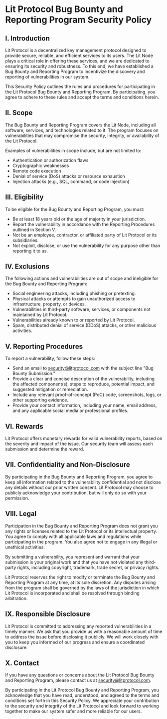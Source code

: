 # Lit Protocol Bug Bounty and Reporting Program Security Policy

## I. Introduction

Lit Protocol is a decentralized key management protocol designed to provide secure, reliable, and efficient services to its users. The Lit Node plays a critical role in offering these services, and we are dedicated to ensuring its security and robustness. To this end, we have established a Bug Bounty and Reporting Program to incentivize the discovery and reporting of vulnerabilities in our system.

This Security Policy outlines the rules and procedures for participating in the Lit Protocol Bug Bounty and Reporting Program. By participating, you agree to adhere to these rules and accept the terms and conditions herein.

## II. Scope

The Bug Bounty and Reporting Program covers the Lit Node, including all software, services, and technologies related to it. The program focuses on vulnerabilities that may compromise the security, integrity, or availability of the Lit Protocol.

Examples of vulnerabilities in scope include, but are not limited to:

- Authentication or authorization flaws
- Cryptographic weaknesses
- Remote code execution
- Denial of service (DoS) attacks or resource exhaustion
- Injection attacks (e.g., SQL, command, or code injection)

## III. Eligibility

To be eligible for the Bug Bounty and Reporting Program, you must:

- Be at least 18 years old or the age of majority in your jurisdiction.
- Report the vulnerability in accordance with the Reporting Procedures outlined in Section V.
- Not be an employee, contractor, or affiliated party of Lit Protocol or its subsidiaries.
- Not exploit, disclose, or use the vulnerability for any purpose other than reporting it to us.

## IV. Exclusions

The following actions and vulnerabilities are out of scope and ineligible for the Bug Bounty and Reporting Program:

- Social engineering attacks, including phishing or pretexting.
- Physical attacks or attempts to gain unauthorized access to infrastructure, property, or devices.
- Vulnerabilities in third-party software, services, or components not maintained by Lit Protocol.
- Vulnerabilities already known to or reported by Lit Protocol.
- Spam, distributed denial of service (DDoS) attacks, or other malicious activities.

## V. Reporting Procedures

To report a vulnerability, follow these steps:

- Send an email to security@litprotocol.com with the subject line "Bug Bounty Submission."
- Provide a clear and concise description of the vulnerability, including the affected component(s), steps to reproduce, potential impact, and suggested mitigation or remediation.
- Include any relevant proof-of-concept (PoC) code, screenshots, logs, or other supporting evidence.
- Provide your contact information, including your name, email address, and any applicable social media or professional profiles.

## VI. Rewards

Lit Protocol offers monetary rewards for valid vulnerability reports, based on the severity and impact of the issue. Our security team will assess each submission and determine the reward.

## VII. Confidentiality and Non-Disclosure

By participating in the Bug Bounty and Reporting Program, you agree to keep all information related to the vulnerability confidential and not disclose any details without our prior written consent. Lit Protocol may choose to publicly acknowledge your contribution, but will only do so with your permission.

## VIII. Legal

Participation in the Bug Bounty and Reporting Program does not grant you any rights or licenses related to the Lit Protocol or its intellectual property. You agree to comply with all applicable laws and regulations while participating in the program. You also agree not to engage in any illegal or unethical activities.

By submitting a vulnerability, you represent and warrant that your submission is your original work and that you have not violated any third-party rights, including copyright, trademark, trade secret, or privacy rights.

Lit Protocol reserves the right to modify or terminate the Bug Bounty and Reporting Program at any time, at its sole discretion. Any disputes arising from the program shall be governed by the laws of the jurisdiction in which Lit Protocol is incorporated and shall be resolved through binding arbitration.

## IX. Responsible Disclosure

Lit Protocol is committed to addressing any reported vulnerabilities in a timely manner. We ask that you provide us with a reasonable amount of time to address the issue before disclosing it publicly. We will work closely with you to keep you informed of our progress and ensure a coordinated disclosure.

## X. Contact

If you have any questions or concerns about the Lit Protocol Bug Bounty and Reporting Program, please contact us at security@litprotocol.com.

By participating in the Lit Protocol Bug Bounty and Reporting Program, you acknowledge that you have read, understood, and agreed to the terms and conditions set forth in this Security Policy. We appreciate your contribution to the security and integrity of the Lit Protocol and look forward to working together to make our system safer and more reliable for our users.
